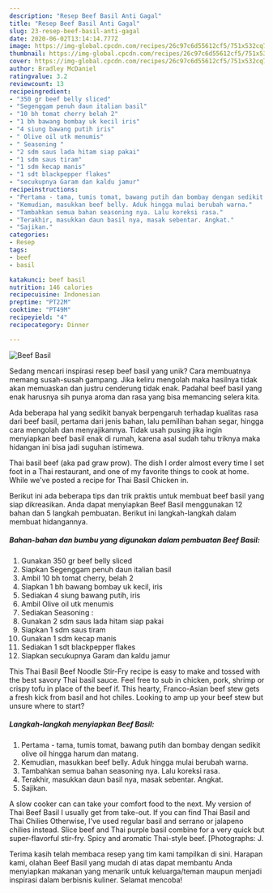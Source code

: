 ```yaml
---
description: "Resep Beef Basil Anti Gagal"
title: "Resep Beef Basil Anti Gagal"
slug: 23-resep-beef-basil-anti-gagal
date: 2020-06-02T13:14:14.777Z
image: https://img-global.cpcdn.com/recipes/26c97c6d55612cf5/751x532cq70/beef-basil-foto-resep-utama.jpg
thumbnail: https://img-global.cpcdn.com/recipes/26c97c6d55612cf5/751x532cq70/beef-basil-foto-resep-utama.jpg
cover: https://img-global.cpcdn.com/recipes/26c97c6d55612cf5/751x532cq70/beef-basil-foto-resep-utama.jpg
author: Bradley McDaniel
ratingvalue: 3.2
reviewcount: 13
recipeingredient:
- "350 gr beef belly sliced"
- "Segenggam penuh daun italian basil"
- "10 bh tomat cherry belah 2"
- "1 bh bawang bombay uk kecil iris"
- "4 siung bawang putih iris"
- " Olive oil utk menumis"
- " Seasoning "
- "2 sdm saus lada hitam siap pakai"
- "1 sdm saus tiram"
- "1 sdm kecap manis"
- "1 sdt blackpepper flakes"
- "secukupnya Garam dan kaldu jamur"
recipeinstructions:
- "Pertama - tama, tumis tomat, bawang putih dan bombay dengan sedikit olive oil hingga harum dan matang."
- "Kemudian, masukkan beef belly. Aduk hingga mulai berubah warna."
- "Tambahkan semua bahan seasoning nya. Lalu koreksi rasa."
- "Terakhir, masukkan daun basil nya, masak sebentar. Angkat."
- "Sajikan."
categories:
- Resep
tags:
- beef
- basil

katakunci: beef basil 
nutrition: 146 calories
recipecuisine: Indonesian
preptime: "PT22M"
cooktime: "PT49M"
recipeyield: "4"
recipecategory: Dinner

---
```



![Beef Basil](https://img-global.cpcdn.com/recipes/26c97c6d55612cf5/751x532cq70/beef-basil-foto-resep-utama.jpg)

Sedang mencari inspirasi resep beef basil yang unik? Cara membuatnya memang susah-susah gampang. Jika keliru mengolah maka hasilnya tidak akan memuaskan dan justru cenderung tidak enak. Padahal beef basil yang enak harusnya sih punya aroma dan rasa yang bisa memancing selera kita.

Ada beberapa hal yang sedikit banyak berpengaruh terhadap kualitas rasa dari beef basil, pertama dari jenis bahan, lalu pemilihan bahan segar, hingga cara mengolah dan menyajikannya. Tidak usah pusing jika ingin menyiapkan beef basil enak di rumah, karena asal sudah tahu triknya maka hidangan ini bisa jadi suguhan istimewa.

Thai basil beef (aka pad graw prow). The dish I order almost every time I set foot in a Thai restaurant, and one of my favorite things to cook at home. While we&#39;ve posted a recipe for Thai Basil Chicken in.


Berikut ini ada beberapa tips dan trik praktis untuk membuat beef basil yang siap dikreasikan. Anda dapat menyiapkan Beef Basil menggunakan 12 bahan dan 5 langkah pembuatan. Berikut ini langkah-langkah dalam membuat hidangannya.

<!--inarticleads1-->

##### Bahan-bahan dan bumbu yang digunakan dalam pembuatan Beef Basil:

1. Gunakan 350 gr beef belly sliced
1. Siapkan Segenggam penuh daun italian basil
1. Ambil 10 bh tomat cherry, belah 2
1. Siapkan 1 bh bawang bombay uk kecil, iris
1. Sediakan 4 siung bawang putih, iris
1. Ambil  Olive oil utk menumis
1. Sediakan  Seasoning :
1. Gunakan 2 sdm saus lada hitam siap pakai
1. Siapkan 1 sdm saus tiram
1. Gunakan 1 sdm kecap manis
1. Sediakan 1 sdt blackpepper flakes
1. Siapkan secukupnya Garam dan kaldu jamur


This Thai Basil Beef Noodle Stir-Fry recipe is easy to make and tossed with the best savory Thai basil sauce. Feel free to sub in chicken, pork, shrimp or crispy tofu in place of the beef if. This hearty, Franco-Asian beef stew gets a fresh kick from basil and hot chiles. Looking to amp up your beef stew but unsure where to start? 

<!--inarticleads2-->

##### Langkah-langkah menyiapkan Beef Basil:

1. Pertama - tama, tumis tomat, bawang putih dan bombay dengan sedikit olive oil hingga harum dan matang.
1. Kemudian, masukkan beef belly. Aduk hingga mulai berubah warna.
1. Tambahkan semua bahan seasoning nya. Lalu koreksi rasa.
1. Terakhir, masukkan daun basil nya, masak sebentar. Angkat.
1. Sajikan.


A slow cooker can can take your comfort food to the next. My version of Thai Beef Basil I usually get from take-out. If you can find Thai Basil and Thai Chilies Otherwise, I&#39;ve used regular basil and serrano or jalapeno chilies instead. Slice beef and Thai purple basil combine for a very quick but super-flavorful stir-fry. Spicy and aromatic Thai-style beef. [Photographs: J. 

Terima kasih telah membaca resep yang tim kami tampilkan di sini. Harapan kami, olahan Beef Basil yang mudah di atas dapat membantu Anda menyiapkan makanan yang menarik untuk keluarga/teman maupun menjadi inspirasi dalam berbisnis kuliner. Selamat mencoba!
